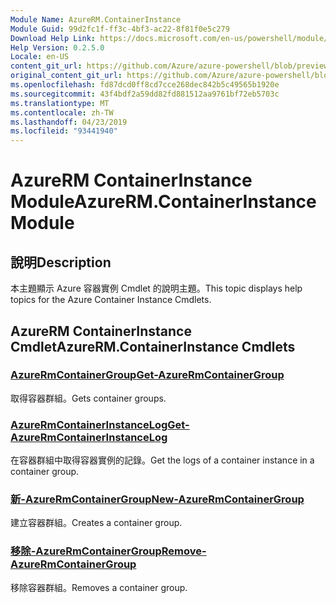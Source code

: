 ```yaml
---
Module Name: AzureRM.ContainerInstance
Module Guid: 99d2fc1f-ff3c-4bf3-ac22-8f81f0e5c279
Download Help Link: https://docs.microsoft.com/en-us/powershell/module/azurerm.containerinstance
Help Version: 0.2.5.0
Locale: en-US
content_git_url: https://github.com/Azure/azure-powershell/blob/preview/src/ResourceManager/ContainerInstance/Commands.ContainerInstance/help/AzureRM.ContainerInstance.md
original_content_git_url: https://github.com/Azure/azure-powershell/blob/preview/src/ResourceManager/ContainerInstance/Commands.ContainerInstance/help/AzureRM.ContainerInstance.md
ms.openlocfilehash: fd87dcd0ff8cd7cce268dec842b5c49565b1920e
ms.sourcegitcommit: 43f4bdf2a59dd82fd881512aa9761bf72eb5703c
ms.translationtype: MT
ms.contentlocale: zh-TW
ms.lasthandoff: 04/23/2019
ms.locfileid: "93441940"
---
```

# <span data-ttu-id="57670-101">AzureRM ContainerInstance Module</span><span class="sxs-lookup"><span data-stu-id="57670-101">AzureRM.ContainerInstance Module</span></span>
## <span data-ttu-id="57670-102">說明</span><span class="sxs-lookup"><span data-stu-id="57670-102">Description</span></span>
<span data-ttu-id="57670-103">本主題顯示 Azure 容器實例 Cmdlet 的說明主題。</span><span class="sxs-lookup"><span data-stu-id="57670-103">This topic displays help topics for the Azure Container Instance Cmdlets.</span></span>

## <span data-ttu-id="57670-104">AzureRM ContainerInstance Cmdlet</span><span class="sxs-lookup"><span data-stu-id="57670-104">AzureRM.ContainerInstance Cmdlets</span></span>
### [<span data-ttu-id="57670-105">AzureRmContainerGroup</span><span class="sxs-lookup"><span data-stu-id="57670-105">Get-AzureRmContainerGroup</span></span>](Get-AzureRmContainerGroup.md)
<span data-ttu-id="57670-106">取得容器群組。</span><span class="sxs-lookup"><span data-stu-id="57670-106">Gets container groups.</span></span>

### [<span data-ttu-id="57670-107">AzureRmContainerInstanceLog</span><span class="sxs-lookup"><span data-stu-id="57670-107">Get-AzureRmContainerInstanceLog</span></span>](Get-AzureRmContainerInstanceLog.md)
<span data-ttu-id="57670-108">在容器群組中取得容器實例的記錄。</span><span class="sxs-lookup"><span data-stu-id="57670-108">Get the logs of a container instance in a container group.</span></span>

### [<span data-ttu-id="57670-109">新-AzureRmContainerGroup</span><span class="sxs-lookup"><span data-stu-id="57670-109">New-AzureRmContainerGroup</span></span>](New-AzureRmContainerGroup.md)
<span data-ttu-id="57670-110">建立容器群組。</span><span class="sxs-lookup"><span data-stu-id="57670-110">Creates a container group.</span></span>

### [<span data-ttu-id="57670-111">移除-AzureRmContainerGroup</span><span class="sxs-lookup"><span data-stu-id="57670-111">Remove-AzureRmContainerGroup</span></span>](Remove-AzureRmContainerGroup.md)
<span data-ttu-id="57670-112">移除容器群組。</span><span class="sxs-lookup"><span data-stu-id="57670-112">Removes a container group.</span></span>

